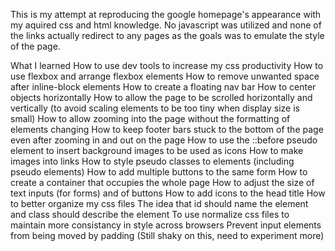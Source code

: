 This is my attempt at reproducing the google homepage's appearance with my aquired css and html knowledge. No javascript was utilized and none of the links actually redirect to any pages as the goals was to emulate the style of the page.

What I learned
How to use dev tools to increase my css productivity
How to use flexbox and arrange flexbox elements
How to remove unwanted space after inline-block elements
How to create a floating nav bar
How to center objects horizontally
How to allow the page to be scrolled horizontally and vertically (to avoid scaling elements to be too tiny when display size is small)
How to allow zooming into the page without the formatting of elements changing
How to keep footer bars stuck to the bottom of the page even after zooming in and out on the page
How to use the ::before pseudo element to insert background images to be used as icons
How to make images into links
How to style pseudo classes to elements (including pseudo elements)
How to add multiple buttons to the same form
How to create a container that occupies the whole page
How to adjust the size of text inputs (for forms) and of buttons
How to add icons to the head title
How to better organize my css files
The idea that id should name the element and class should describe the element
To use normalize css files to maintain more consistancy in style across browsers
Prevent input elements from being moved by padding (Still shaky on this, need to experiment more)
